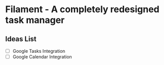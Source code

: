 # Filament - A completely redesigned task manager

## Ideas List
- [ ] Google Tasks Integration
- [ ] Google Calendar Integration
